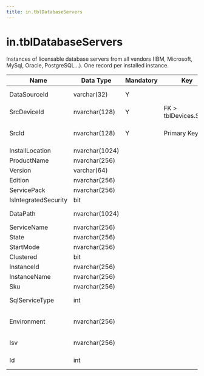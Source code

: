 ```yaml
---
title: in.tblDatabaseServers
---
```

# in.tblDatabaseServers

​​​​​Instances of licensable database servers from all vendors (IBM, Microsoft, MySql, Oracle​, PostgreSQL...). One record per installed instance.​

| Name​                 | Data Type      | Mandatory | Key                   | Comment                                                                      |
|----------------------|----------------|-----------|-----------------------|------------------------------------------------------------------------------|
| DataSourceId         | varchar(32)    | Y         |                       | Unique ID of the source of this record.                                      |
| SrcDeviceId​          | nvarchar(128)  | Y         | FK > tblDevices.SrcId | Device this database server is running on.                                   |
| SrcId                | nvarchar(128)  | Y         | Primary Key           | Unique ID of the database server in its resp. data source                    |
| InstallLocation      | nvarchar(1024) |           |                       |                                                                              |
| ProductName          | nvarchar(256)  |           |                       |                                                                              |
| Version              | varchar(64)    |           |                       |                                                                              |
| Edition              | nvarchar(256)  |           |                       |                                                                              |
| ServicePack          | nvarchar(256)  |           |                       |                                                                              |
| IsIntegratedSecurity | bit            |           |                       |                                                                              |
| DataPath             | nvarchar(1024) |           |                       | Default path for new databases                                               |
| ServiceName          | nvarchar(256)  |           |                       |                                                                              |
| State                | nvarchar(256)  |           |                       | Service state                                                                |
| StartMode            | nvarchar(256)  |           |                       | Service startmode                                                            |
| Clustered            | bit            |           |                       |                                                                              |
| InstanceId           | nvarchar(256)  |           |                       |                                                                              |
| InstanceName         | nvarchar(256)  |           |                       |                                                                              |
| Sku                  | nvarchar(256)  |           |                       |                                                                              |
| SqlServiceType       | int            |           |                       | WMI SqlService.SqlServiceType                                                |
| Environment          | nvarchar(256)  |           |                       | User supplied info to allow license assignment. E.g. production vs. dev/test |
| Isv                  | nvarchar(256)  |           |                       | Specify vendor if included in separate ISV license.                          |
| Id                   | int            |           |                       | Generated during import. Leave empty.​                                        |